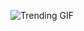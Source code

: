
<!-- GIF_SECTION -->
![Trending GIF](https://media3.giphy.com/media/v1.Y2lkPThiYjIxNzcycmNwaTJjaWY0NjdqNDV2cGwzeXg1dGlpeHgwZHlwaHNqYmUyeDlkaCZlcD12MV9naWZzX3NlYXJjaCZjdD1n/oaDcc0LTCuIAiGYrzn/giphy.gif)
<!-- END_GIF_SECTION -->
